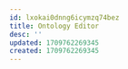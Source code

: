 ```yaml
---
id: lxokai0dnng6icymzq74bez
title: Ontology Editor
desc: ''
updated: 1709762269345
created: 1709762269345
---
```

